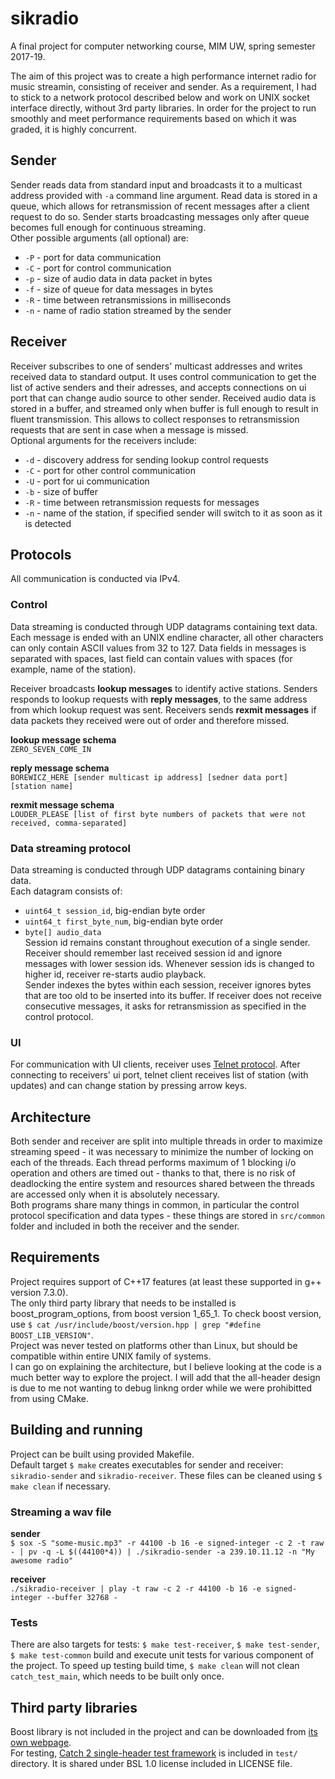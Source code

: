 # sikradio  
A final project for computer networking course, MIM UW, spring semester 2017-19.  

The aim of this project was to create a high performance internet radio for music streamin, consisting of receiver and sender. As a requirement, I had to stick to a network protocol described below and work on UNIX socket interface directly, without 3rd party libraries. In order for the project to run smoothly and meet performance requirements based on which it was graded, it is highly concurrent.  

## Sender  
Sender reads data from standard input and broadcasts it to a multicast address provided with `-a` command line argument. Read data is stored in a queue, which allows for retransmission of recent messages after a client request to do so. Sender starts broadcasting messages only after queue becomes full enough for continuous streaming.  
Other possible arguments (all optional) are:  
* `-P` - port for data communication  
* `-C` - port for control communication  
* `-p` - size of audio data in data packet in bytes  
* `-f` - size of queue for data messages in bytes  
* `-R` - time between retransmissions in milliseconds  
* `-n` - name of radio station streamed by the sender  

## Receiver  
Receiver subscribes to one of senders' multicast addresses and writes received data to standard output. It uses control communication to get the list of active senders and their adresses, and accepts connections on ui port that can change audio source to other sender. Received audio data is stored in a buffer, and streamed only when buffer is full enough to result in fluent transmission. This allows to collect responses to retransmission requests that are sent in case when a message is missed.  
Optional arguments for the receivers include:  
* `-d` - discovery address for sending lookup control requests  
* `-C` - port for other control communication  
* `-U` - port for ui communication  
* `-b` - size of buffer  
* `-R` - time between retransmission requests for messages  
* `-n` - name of the station, if specified sender will switch to it as soon as it is detected  

## Protocols  
All communication is conducted via IPv4.  

### Control  
Data streaming is conducted through UDP datagrams containing text data. Each message is ended with an UNIX endline character, all other characters can only contain ASCII values from 32 to 127. Data fields in messages is separated with spaces, last field can contain values with spaces (for example, name of the station).  

Receiver broadcasts **lookup messages** to identify active stations. Senders responds to lookup requests with **reply messages**, to the same address from which lookup request was sent. Receivers sends **rexmit messages** if data packets they received were out of order and therefore missed.  

**lookup message schema**  
`ZERO_SEVEN_COME_IN`  

**reply message schema**  
`BOREWICZ_HERE [sender multicast ip address] [sedner data port] [station name]`  

**rexmit message schema**  
`LOUDER_PLEASE [list of first byte numbers of packets that were not received, comma-separated]`  

### Data streaming protocol  
Data streaming is conducted through UDP datagrams containing binary data.  
Each datagram consists of:  
* `uint64_t session_id`, big-endian byte order   
* `uint64_t first_byte_num`, big-endian byte order  
* `byte[] audio_data`  
Session id remains constant throughout execution of a single sender. Receiver should remember last received session id and ignore messages with lower session ids. Whenever session ids is changed to higher id, receiver re-starts audio playback.  
Sender indexes the bytes within each session, receiver ignores bytes that are too old to be inserted into its buffer. If receiver does not receive consecutive messages, it asks for retransmission as specified in the control protocol.  

### UI  
For communication with UI clients, receiver uses [Telnet protocol](https://tools.ietf.org/html/rfc854). After connecting to receivers' ui port, telnet client receives list of station (with updates) and can change station by pressing arrow keys.  

## Architecture  
Both sender and receiver are split into multiple threads in order to maximize streaming speed - it was necessary to minimize the number of locking on each of the threads. Each thread performs maximum of 1 blocking i/o operation and others are timed out - thanks to that, there is no risk of deadlocking the entire system and resources shared between the threads are accessed only when it is absolutely necessary.  
Both programs share many things in common, in particular the control protocol specification and data types - these things are stored in `src/common` folder and included in both the receiver and the sender.  

## Requirements  
Project requires support of C++17 features (at least these supported in g++ version 7.3.0).  
The only third party library that needs to be installed is boost_program_options, from boost version 1_65_1. To check boost version, use `$ cat /usr/include/boost/version.hpp | grep "#define BOOST_LIB_VERSION"`.  
Project was never tested on platforms other than Linux, but should be compatible within entire UNIX family of systems.  
I can go on explaining the architecture, but I believe looking at the code is a much better way to explore the project. I will add that the all-header design is due to me not wanting to debug linkng order while we were prohibitted from using CMake.  

## Building and running  
Project can be built using provided Makefile.  
Default target `$ make` creates executables for sender and receiver: `sikradio-sender` and `sikradio-receiver`. These files can be cleaned using `$ make clean` if necessary.  

### Streaming a wav file  
**sender**  
`$ sox -S "some-music.mp3" -r 44100 -b 16 -e signed-integer -c 2 -t raw - | pv -q -L $((44100*4)) | ./sikradio-sender -a 239.10.11.12 -n "My awesome radio"`  

**receiver**  
`./sikradio-receiver | play -t raw -c 2 -r 44100 -b 16 -e signed-integer --buffer 32768 -`  

### Tests  
There are also targets for tests: `$ make test-receiver`, `$ make test-sender`, `$ make test-common` build and execute unit tests for various component of the project. To speed up testing build time, `$ make clean` will not clean `catch_test_main`, which needs to be built only once.  

## Third party libraries  
Boost library is not included in the project and can be downloaded from [its own webpage](https://www.boost.org/).  
For testing, [Catch 2 single-header test framework]() is included in `test/` directory. It is shared under BSL 1.0 license included in LICENSE file.  
